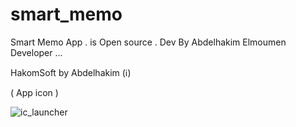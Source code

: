 # smart_memo 

Smart Memo App . is Open source .
Dev By Abdelhakim Elmoumen Developer ...

HakomSoft by Abdelhakim (ℹ️)

( App icon )

![ic_launcher](https://github.com/user-attachments/assets/663d0b18-1e54-4250-9a40-6c6e4b509907) 



